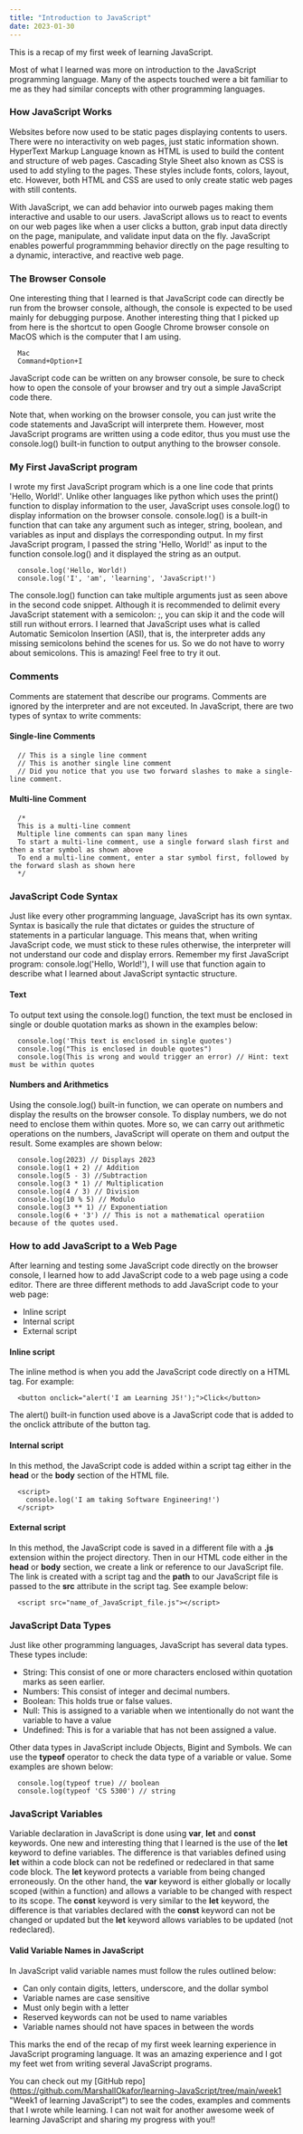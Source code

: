 ```yaml
---
title: "Introduction to JavaScript"
date: 2023-01-30
---
```

This is a recap of my first week of learning JavaScript.

Most of what I learned was more on introduction to the JavaScript programming language. Many of the aspects touched were a bit familiar to me as they had similar concepts with other programming languages. 

### How JavaScript Works
Websites before now used to be static pages displaying contents to users. There were no interactivity on web pages, just static information shown. HyperText Markup Language known as HTML is used to build the content and structure of web pages. Cascading Style Sheet also known as CSS is used to add styling to the pages. These styles include fonts, colors, layout, etc. However, both HTML and CSS are used to only create static web pages with still contents.

With JavaScript, we can add behavior into ourweb pages making them interactive and usable to our users. JavaScript allows us to react to events on our web pages like when a user clicks a button, grab input data directly on the page, manipulate, and validate input data on the fly. JavaScript enables powerful programmming behavior directly on the page resulting to a dynamic, interactive, and reactive web page.

### The Browser Console
One interesting thing that I learned is that JavaScript code can directly be run from the browser console, although, the console is expected to be used mainly for debugging purpose. Another interesting thing that I picked up from here is the shortcut to open Google Chrome browser console on MacOS which is the computer that I am using.
```
  Mac
  Command+Option+I  
```

JavaScript code can be written on any browser console, be sure to check how to open the console of your browser and try out a simple JavaScript code there.

Note that, when working on the browser console, you can just write the code statements and JavaScript will interprete them. However, most JavaScript programs are written using a code editor, thus you must use the console.log() built-in function to output anything to the browser console.

### My First JavaScript program
I wrote my first JavaScript program which is a one line code that prints 'Hello, World!'. Unlike other languages like python which uses the print() function to display information to the user, JavaScript uses console.log() to display information on the browser console. console.log() is a built-in function that can take any argument such as integer, string, boolean, and variables as input and displays the corresponding output. In my first JavaScript program, I passed the string 'Hello, World!' as input to the function console.log() and it displayed the string as an output.
```
  console.log('Hello, World!)  
  console.log('I', 'am', 'learning', 'JavaScript!')
```
The console.log() function can take multiple arguments just as seen above in the second code snippet. Although it is recommended to delimit every JavaScript statement with a semicolon: ;, you can skip it and the code will still run without errors. I learned that JavaScript uses what is called Automatic Semicolon Insertion (ASI), that is, the interpreter adds any missing semicolons behind the scenes for us. So we do not have to worry about semicolons. This is amazing! Feel free to try it out.

### Comments
Comments are statement that describe our programs. Comments are ignored by the interpreter and are not exceuted. In JavaScript, there are two types of syntax to write comments:

#### Single-line Comments
```
  // This is a single line comment  
  // This is another single line comment  
  // Did you notice that you use two forward slashes to make a single-line comment.
```
#### Multi-line Comment
```
  /*  
  This is a multi-line comment  
  Multiple line comments can span many lines  
  To start a multi-line comment, use a single forward slash first and then a star symbol as shown above  
  To end a multi-line comment, enter a star symbol first, followed by the forward slash as shown here  
  */
```
### JavaScript Code Syntax
Just like every other programming language, JavaScript has its own syntax. Syntax is basically the rule that dictates or guides the structure of statements in a particular language. This means that, when writing JavaScript code, we must stick to these rules otherwise, the interpreter will not understand our code and display errors. Remember my first JavaScript program: console.log('Hello, World!'), I will use that function again to describe what I learned about JavaScript syntactic structure.

#### Text
To output text using the console.log() function, the text must be enclosed in single or double quotation marks as shown in the examples below:
```
  console.log('This text is enclosed in single quotes')  
  console.log("This is enclosed in double quotes")  
  console.log(This is wrong and would trigger an error) // Hint: text must be within quotes
```
#### Numbers and Arithmetics
Using the console.log() built-in function, we can operate on numbers and display the results on the browser console. To display numbers, we do not need to enclose them within quotes. More so, we can carry out arithmetic operations on the numbers, JavaScript will operate on them and output the result. Some examples are shown below:  
```
  console.log(2023) // Displays 2023  
  console.log(1 + 2) // Addition  
  console.log(5 - 3) //Subtraction  
  console.log(3 * 1) // Multiplication  
  console.log(4 / 3) // Division  
  console.log(10 % 5) // Modulo  
  console.log(3 ** 1) // Exponentiation  
  console.log(6 + '3') // This is not a mathematical operatiion because of the quotes used.
```
### How to add JavaScript to a Web Page
After learning and testing some JavaScript code directly on the browser console, I learned how to add JavaScript code to a web page using a code editor. There are three different methods to add JavaScript code to your web page:

- Inline script
- Internal script
- External script

#### Inline script
The inline method is when you add the JavaScript code directly on a HTML tag. For example:  
```
  <button onclick="alert('I am Learning JS!');">Click</button>
```
The alert() built-in function used above is a JavaScript code that is added to the onclick attribute of the button tag.

#### Internal script

In this method, the JavaScript code is added within a script tag either in the **head** or the **body** section of the HTML file.  
```  
  <script>
    console.log('I am taking Software Engineering!')
  </script>
```
#### External script

In this method, the JavaScript code is saved in a different file with a **.js** extension within the project directory. Then in our HTML code either in the **head** or **body** section, we create a link or reference to our JavaScript file. The link is created with a script tag and the **path** to our JavaScript file is passed to the **src** attribute in the script tag. See example below:  
```  
  <script src="name_of_JavaScript_file.js"></script>
```

### JavaScript Data Types

Just like other programming languages, JavaScript has several data types. These types include:  

- String: This consist of one or more characters enclosed within quotation marks as seen earlier.  
- Numbers: This consist of integer and decimal numbers.
- Boolean: This holds true or false values.
- Null: This is assigned to a variable when we intentionally do not want the variable to have a value
- Undefined: This is for a variable that has not been assigned a value.  

Other data types in JavaScript include Objects, Bigint and Symbols. We can use the **typeof** operator to check the data type of a variable or value. Some examples are shown below:
```  
  console.log(typeof true) // boolean
  console.log(typeof 'CS 5300') // string
```

### JavaScript Variables

Variable declaration in JavaScript is done using **var**, **let** and **const** keywords. One new and interesting thing that I learned is the use of the **let** keyword to define variables. The difference is that variables defined using **let** within a code block can not be redefined or redeclared in that same code block. The **let** keyword protects a variable from being changed erroneously. On the other hand, the **var** keyword is either globally or locally scoped (within a function) and allows a variable to be changed with respect to its scope. The **const** keyword is very similar to the **let** keyword, the difference is that variables declared with the **const** keyword can not be changed or updated but the **let** keyword allows variables to be updated (not redeclared).

#### Valid Variable Names in JavaScript

In JavaScript valid variable names must follow the rules outlined below:  

- Can only contain digits, letters, underscore, and the dollar symbol
- Variable names are case sensitive
- Must only begin with a letter
- Reserved keywords can not be used to name variables
- Variable names should not have spaces in between the words

This marks the end of the recap of my first week learning experience in JavaScript programing language. It was an amazing experience and I got my feet wet from writing several JavaScript programs.

You can check out my [GitHub repo] (https://github.com/MarshallOkafor/learning-JavaScript/tree/main/week1 "Week1 of learning JavaScript") to see the codes, examples and comments that I wrote while learning. I can not wait for another awesome week of learning JavaScript and sharing my progress with you!!
